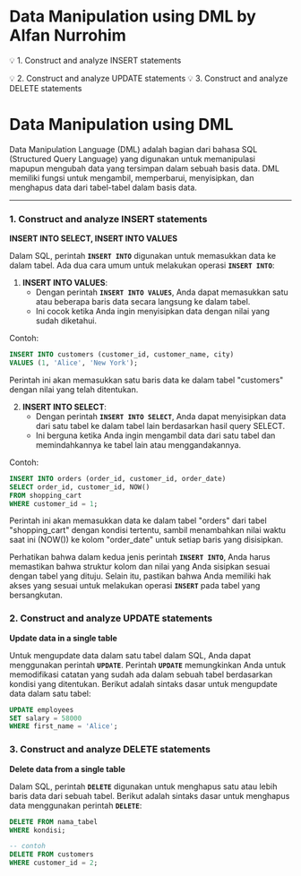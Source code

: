 # Data Manipulation using DML by Alfan Nurrohim

<aside>
💡 1. Construct and analyze INSERT statements
    
💡 2. Construct and analyze UPDATE statements
💡 3. Construct and analyze DELETE statements

</aside>

# Data Manipulation using DML

Data Manipulation Language (DML) adalah bagian dari bahasa SQL (Structured Query Language) yang digunakan untuk memanipulasi mapupun mengubah data yang tersimpan dalam sebuah basis data. DML memiliki fungsi untuk mengambil, memperbarui, menyisipkan, dan menghapus data dari tabel-tabel dalam basis data.

---

### 1. Construct and analyze INSERT statements

**INSERT INTO SELECT, INSERT INTO VALUES**

Dalam SQL, perintah **`INSERT INTO`** digunakan untuk memasukkan data ke dalam tabel. Ada dua cara umum untuk melakukan operasi **`INSERT INTO`**:

1. **INSERT INTO VALUES**:
    - Dengan perintah **`INSERT INTO VALUES`**, Anda dapat memasukkan satu atau beberapa baris data secara langsung ke dalam tabel.
    - Ini cocok ketika Anda ingin menyisipkan data dengan nilai yang sudah diketahui.

Contoh:

```sql
INSERT INTO customers (customer_id, customer_name, city)
VALUES (1, 'Alice', 'New York');
```

Perintah ini akan memasukkan satu baris data ke dalam tabel "customers" dengan nilai yang telah ditentukan.

2. **INSERT INTO SELECT**:
    - Dengan perintah **`INSERT INTO SELECT`**, Anda dapat menyisipkan data dari satu tabel ke dalam tabel lain berdasarkan hasil query SELECT.
    - Ini berguna ketika Anda ingin mengambil data dari satu tabel dan memindahkannya ke tabel lain atau menggandakannya.

Contoh:

```sql
INSERT INTO orders (order_id, customer_id, order_date)
SELECT order_id, customer_id, NOW()
FROM shopping_cart
WHERE customer_id = 1;
```

Perintah ini akan memasukkan data ke dalam tabel "orders" dari tabel "shopping_cart" dengan kondisi tertentu, sambil menambahkan nilai waktu saat ini (NOW()) ke kolom "order_date" untuk setiap baris yang disisipkan.

Perhatikan bahwa dalam kedua jenis perintah **`INSERT INTO`**, Anda harus memastikan bahwa struktur kolom dan nilai yang Anda sisipkan sesuai dengan tabel yang dituju. Selain itu, pastikan bahwa Anda memiliki hak akses yang sesuai untuk melakukan operasi **`INSERT`** pada tabel yang bersangkutan.

### 2. Construct and analyze UPDATE statements

**Update data in a single table**

Untuk mengupdate data dalam satu tabel dalam SQL, Anda dapat menggunakan perintah **`UPDATE`**. Perintah **`UPDATE`** memungkinkan Anda untuk memodifikasi catatan yang sudah ada dalam sebuah tabel berdasarkan kondisi yang ditentukan. Berikut adalah sintaks dasar untuk mengupdate data dalam satu tabel:

```sql
UPDATE employees
SET salary = 58000
WHERE first_name = 'Alice';
```

### 3. Construct and analyze DELETE statements

**Delete data from a single table**

Dalam SQL, perintah **`DELETE`** digunakan untuk menghapus satu atau lebih baris data dari sebuah tabel. Berikut adalah sintaks dasar untuk menghapus data menggunakan perintah **`DELETE`**:

```sql
DELETE FROM nama_tabel
WHERE kondisi;

-- contoh
DELETE FROM customers
WHERE customer_id = 2;
```

